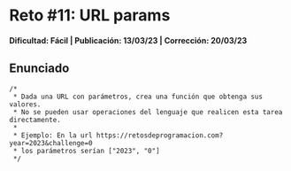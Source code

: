 # Reto #11: URL params
#### Dificultad: Fácil | Publicación: 13/03/23 | Corrección: 20/03/23

## Enunciado

```
/*
 * Dada una URL con parámetros, crea una función que obtenga sus valores.
 * No se pueden usar operaciones del lenguaje que realicen esta tarea directamente.
 *
 * Ejemplo: En la url https://retosdeprogramacion.com?year=2023&challenge=0
 * los parámetros serían ["2023", "0"]
 */
```